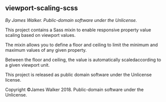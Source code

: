 <!--
VIEWPORT-SCALING-SCSS
/README.md
By James Walker.
Copyright James Walker 2018. Public-domain software under the Unlicense.

This file contains the README message for viewport-scaling-scss.
-->

viewport-scaling-scss
---------------------
*By James Walker. Public-domain software under the Unlicense.*

This project contains a Sass mixin to enable responsive property value scaling based on viewport values.

The mixin allows you to define a floor and ceiling to limit the minimum and maximum values of any given property.

Between the floor and ceiling, the value is automatically scaledaccording to a given viewport unit.

This project is released as public domain software under the Unlicense license.

Copyright ©James Walker 2018. Public-domain software under the Unlicense.

<!--
End of file.
-->